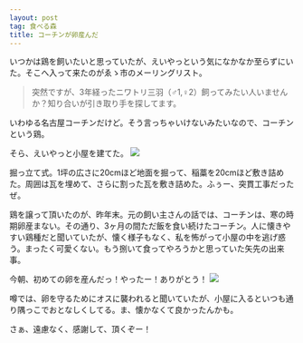 ```yaml
---
layout: post
tag: 食べる森
title: コーチンが卵産んだ
---
```

いつかは鶏を飼いたいと思っていたが、えいやっという気になかなか至らずにいた。そこへ入って来たのがゑゝ市のメーリングリスト。

> 突然ですが、3年経ったニワトリ三羽（♂1,♀2）飼ってみたい人いませんか？知り合いが引き取り手を探してます。

いわゆる名古屋コーチンだけど。そう言っちゃいけないみたいなので、コーチンという鶏。

そら、えいやっと小屋を建てた。
![](https://c1.staticflickr.com/3/2927/33198875076_cdf7254d23.jpg)

掘っ立て式。1坪の広さに20cmほど地面を掘って、稲藁を20cmほど敷き詰めた。周囲は瓦を埋めて、さらに割った瓦を敷き詰めた。ふぅー、突貫工事だったぜ。

鶏を譲って頂いたのが、昨年末。元の飼い主さんの話では、コーチンは、寒の時期卵産まない。その通り、3ヶ月の間ただ飯を食い続けたコーチン。人に懐きやすい鶏種だと聞いていたが、懐く様子もなく、私を怖がって小屋の中を逃げ惑う。まったく可愛くない。もう捌いて食ってやろうかと思っていた矢先の出来事。

今朝、初めての卵を産んだっ！やったー！ありがとう！
![](https://c1.staticflickr.com/3/2871/33198872916_2193670815.jpg)

噂では、卵を守るためにオスに襲われると聞いていたが、小屋に入るといつも通り隅っこでおとなしくしてる。ま、懐かなくて良かったんかも。

さぁ、遠慮なく、感謝して、頂くぞー！
